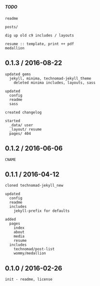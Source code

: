 ##### TODO

```
readme

posts/

dig up old c9 includes / layouts

resume :: template, print ++ pdf
medallion
```

## 0.1.3 / 2016-08-22


```
updated gems
  jekyll, minima, technomad-jekyll_theme
    deleted minima includes, layouts, sass

updated
  config
  readme
  sass

created changelog

started 
  _data/ user
  _layout/ resume
  pages/ 404
```

## 0.1.2 / 2016-06-06

```
CNAME
```

## 0.1.1 / 2016-04-12

```
cloned technomad-jekyll_new

updated 
  config
  readme
  includes
    jekyll-prefix for defaults
    
added
  pages
    index
    about
    media
    resume
  includes
    technomad/post-list
    wommy/medallion
```

## 0.1.0 / 2016-02-26

```
init - readme, license
```